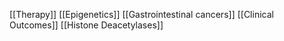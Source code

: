 [[Therapy]]
[[Epigenetics]]
[[Gastrointestinal cancers]]
[[Clinical Outcomes]]
[[Histone Deacetylases]]
